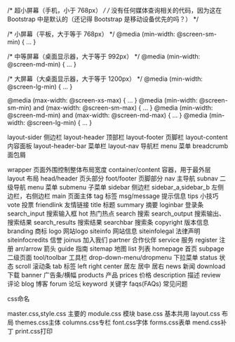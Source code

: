 /* 超小屏幕（手机，小于 768px） */
/* 没有任何媒体查询相关的代码，因为这在 Bootstrap 中是默认的（还记得 Bootstrap 是移动设备优先的吗？） */

/* 小屏幕（平板，大于等于 768px） */
@media (min-width: @screen-sm-min) { ... }

/* 中等屏幕（桌面显示器，大于等于 992px） */
@media (min-width: @screen-md-min) { ... }

/* 大屏幕（大桌面显示器，大于等于 1200px） */
@media (min-width: @screen-lg-min) { ... }

@media (max-width: @screen-xs-max) { ... }
@media (min-width: @screen-sm-min) and (max-width: @screen-sm-max) { ... }
@media (min-width: @screen-md-min) and (max-width: @screen-md-max) { ... }
@media (min-width: @screen-lg-min) { ... }

layout-sider 侧边栏
layout-header 顶部栏
layout-footer 页脚栏
layout-content 内容面板
layout-header-bar 菜单栏
layout-nav 导航栏
menu 菜单
breadcrumb 面包屑

wrapper 页面外围控制整体布局宽度
container/content 容器，用于最外层
layout 布局
head/header 页头部分
foot/footer 页脚部分
nav 主导航
subnav 二级导航
menu 菜单
submenu 子菜单
sidebar 侧边栏
sidebar_a,sidebar_b 左侧边栏，右侧边栏
main 页面主体
tag 标签
msg/message 提示信息
tips 小技巧
vote 投票
friendlink 友情链接
title 标题
summary 摘要
loginbar 登录条
search_input 搜索输入框
hot 热门热点
search 搜索
search_output 搜索输出、搜索结果
search_results 搜索结果
searchbar 搜索条
copyright 版本信息
branding 商标
logo 网站logo
siteinfo 网站信息
siteinfolegal 法律声明
siteinfocredits 信誉
joinus 加入我们
partner 合作伙伴
service 服务
register 注册
arr/arrow 箭头
guide 指南
sitemap 地图
list 列表
homepage 首页
subpage 二级页面
tool/toolbar 工具栏
drop-down-menu/dropmenu 下拉菜单
status 状态
scroll 滚动条
tab 标签
left right center 居左 居中 居右
news 新闻
download 下载
banner 广告条/横幅
products 产品
prices 价格
description 描述
review 评论
blog 博客
forum 论坛
keyword 关键字
faqs(FAQs) 常见问题


css命名

master.css,style.css 主要的
module.css 模块
base.css 基本共用
layout.css 布局
themes.css主体
columns.css专栏
font.css字体
forms.css表单
mend.css补丁
print.css打印